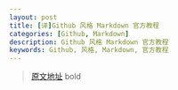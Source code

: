 ```yaml
---
layout: post
title: [译]Github 风格 Markdown 官方教程
categories: [Github, Markdown]
description: Github 风格 Markdown 官方教程
keywords: Github, 风格, Markdown, 官方教程
---
```


> [原文地址](https://help.github.com/articles/basic-writing-and-formatting-syntax/)
bold
